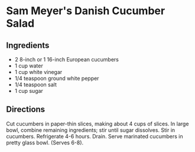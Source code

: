 # Sam Meyer's Danish Cucumber Salad

## Ingredients

* 2 8-inch or 1 16-inch European cucumbers
* 1 cup water
* 1 cup white vinegar
* 1/4 teaspoon ground white pepper
* 1/4 teaspoon salt
* 1 cup sugar

## Directions

Cut cucumbers in paper-thin slices, making about 4 cups of slices. In large bowl, combine remaining ingredients; stir until sugar dissolves. Stir in cucumbers. Refrigerate 4-6 hours. Drain. Serve marinated cucumbers in pretty glass bowl. (Serves 6-8).
